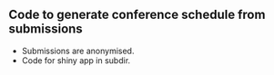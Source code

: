 ## Code to generate conference schedule from submissions

- Submissions are anonymised.
- Code for shiny app in subdir.